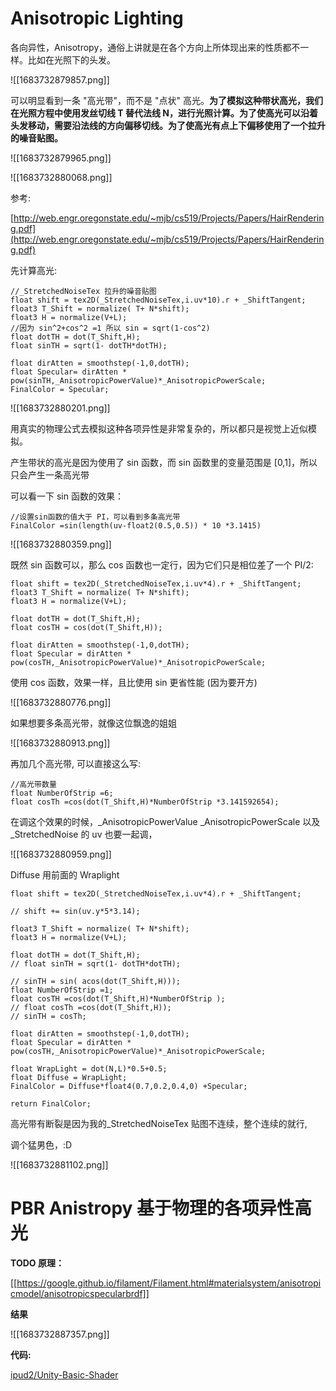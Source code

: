 # **Anisotropic Lighting**

各向异性，Anisotropy，通俗上讲就是在各个方向上所体现出来的性质都不一样。比如在光照下的头发。

![[1683732879857.png]]

可以明显看到一条 "高光带"，而不是 "点状" 高光。**为了模拟这种带状高光，我们在光照方程中使用发丝切线 T 替代法线 N，进行光照计算。为了使高光可以沿着头发移动，需要沿法线的方向偏移切线。为了使高光有点上下偏移使用了一个拉升的噪音贴图。**

![[1683732879965.png]]

![[1683732880068.png]]

参考:

[http://web.engr.oregonstate.edu/~mjb/cs519/Projects/Papers/HairRendering.pdf](http://web.engr.oregonstate.edu/~mjb/cs519/Projects/Papers/HairRendering.pdf)

先计算高光:

```
//_StretchedNoiseTex 拉升的噪音贴图
float shift = tex2D(_StretchedNoiseTex,i.uv*10).r + _ShiftTangent;
float3 T_Shift = normalize( T+ N*shift);
float3 H = normalize(V+L);
//因为 sin^2+cos^2 =1 所以 sin = sqrt(1-cos^2)
float dotTH = dot(T_Shift,H);
float sinTH = sqrt(1- dotTH*dotTH);

float dirAtten = smoothstep(-1,0,dotTH);
float Specular= dirAtten * pow(sinTH,_AnisotropicPowerValue)*_AnisotropicPowerScale;
FinalColor = Specular;
```

![[1683732880201.png]]

用真实的物理公式去模拟这种各项异性是非常复杂的，所以都只是视觉上近似模拟。

产生带状的高光是因为使用了 sin 函数，而 sin 函数里的变量范围是 [0,1]，所以只会产生一条高光带

可以看一下 sin 函数的效果：

```
//设置sin函数的值大于 PI，可以看到多条高光带
FinalColor =sin(length(uv-float2(0.5,0.5)) * 10 *3.1415)
```

![[1683732880359.png]]

既然 sin 函数可以，那么 cos 函数也一定行，因为它们只是相位差了一个 PI/2:

```
float shift = tex2D(_StretchedNoiseTex,i.uv*4).r + _ShiftTangent;
float3 T_Shift = normalize( T+ N*shift);
float3 H = normalize(V+L);

float dotTH = dot(T_Shift,H);
float cosTH = cos(dot(T_Shift,H));

float dirAtten = smoothstep(-1,0,dotTH);
float Specular = dirAtten * pow(cosTH,_AnisotropicPowerValue)*_AnisotropicPowerScale;
```

使用 cos 函数，效果一样，且比使用 sin 更省性能 (因为要开方)

![[1683732880776.png]]

如果想要多条高光带，就像这位飘逸的姐姐

![[1683732880913.png]]

再加几个高光带, 可以直接这么写:

```
//高光带数量
float NumberOfStrip =6;
float cosTh =cos(dot(T_Shift,H)*NumberOfStrip *3.141592654);
```

在调这个效果的时候，_AnisotropicPowerValue _AnisotropicPowerScale 以及 _StretchedNoise 的 uv 也要一起调，

![[1683732880959.png]]

Diffuse 用前面的 Wraplight

```
float shift = tex2D(_StretchedNoiseTex,i.uv*4).r + _ShiftTangent;
                
// shift += sin(uv.y*5*3.14);

float3 T_Shift = normalize( T+ N*shift);
float3 H = normalize(V+L);

float dotTH = dot(T_Shift,H);
// float sinTH = sqrt(1- dotTH*dotTH);

// sinTH = sin( acos(dot(T_Shift,H)));
float NumberOfStrip =1;
float cosTH =cos(dot(T_Shift,H)*NumberOfStrip );
// float cosTh =cos(dot(T_Shift,H));
// sinTH = cosTh;

float dirAtten = smoothstep(-1,0,dotTH);
float Specular = dirAtten * pow(cosTH,_AnisotropicPowerValue)*_AnisotropicPowerScale;

float WrapLight = dot(N,L)*0.5+0.5;
float Diffuse = WrapLight;
FinalColor = Diffuse*float4(0.7,0.2,0.4,0) +Specular;

return FinalColor;
```

高光带有断裂是因为我的_StretchedNoiseTex 贴图不连续，整个连续的就行,

调个猛男色，:D

![[1683732881102.png]]


# PBR Anistropy 基于物理的各项异性高光

**TODO 原理：**

[[https://google.github.io/filament/Filament.html#materialsystem/anisotropicmodel/anisotropicspecularbrdf]]

**结果**

![[1683732887357.png]]

**代码:**

[ipud2/Unity-Basic-Shader](https://github.com/ipud2/Unity-Basic-Shader/blob/master/%E5%9F%BA%E4%BA%8E%E7%89%A9%E7%90%86%E7%9A%84%E9%AB%98%E5%85%89Brdf/PBRAnistropicSpecular.shader)